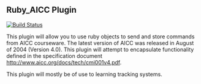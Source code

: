 ## Ruby_AICC Plugin
[![Build Status](https://travis-ci.org/underwhelmed/ruby_aicc.png)](https://travis-ci.org/underwhelmed/ruby_aicc)

This plugin will allow you to use ruby objects to send and store commands from AICC courseware. The latest version of AICC was released in August of 2004 (Version 4.0). This plugin will attempt to encapsulate functionality defined in the specification document http://www.aicc.org/docs/tech/cmi001v4.pdf.

This plugin will mostly be of use to learning tracking systems.